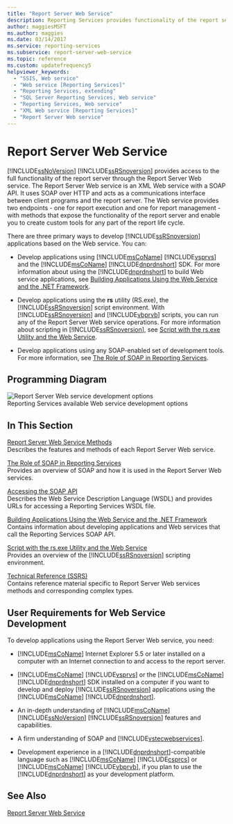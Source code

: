 ```yaml
---
title: "Report Server Web Service"
description: Reporting Services provides functionality of the report server with Report Server Web service, a SOAP service endpoints for report execution and management.
author: maggiesMSFT
ms.author: maggies
ms.date: 03/14/2017
ms.service: reporting-services
ms.subservice: report-server-web-service
ms.topic: reference
ms.custom: updatefrequency5
helpviewer_keywords:
  - "SSIS, Web service"
  - "Web service [Reporting Services]"
  - "Reporting Services, extending"
  - "SQL Server Reporting Services, Web service"
  - "Reporting Services, Web service"
  - "XML Web service [Reporting Services]"
  - "Report Server Web service"
---
```

# Report Server Web Service
  [!INCLUDE[ssNoVersion](../../includes/ssnoversion-md.md)] [!INCLUDE[ssRSnoversion](../../includes/ssrsnoversion-md.md)] provides access to the full functionality of the report server through the Report Server Web service. The Report Server Web service is an XML Web service with a SOAP API. It uses SOAP over HTTP and acts as a communications interface between client programs and the report server. The Web service provides two endpoints - one for report execution and one for report management - with methods that expose the functionality of the report server and enable you to create custom tools for any part of the report life cycle.  
  
 There are three primary ways to develop [!INCLUDE[ssRSnoversion](../../includes/ssrsnoversion-md.md)] applications based on the Web service. You can:  
  
-   Develop applications using [!INCLUDE[msCoName](../../includes/msconame-md.md)] [!INCLUDE[vsprvs](../../includes/vsprvs-md.md)] and the [!INCLUDE[msCoName](../../includes/msconame-md.md)] [!INCLUDE[dnprdnshort](../../includes/dnprdnshort-md.md)] SDK. For more information about using the [!INCLUDE[dnprdnshort](../../includes/dnprdnshort-md.md)] to build Web service applications, see [Building Applications Using the Web Service and the .NET Framework](../../reporting-services/report-server-web-service/net-framework/building-applications-using-the-web-service-and-the-net-framework.md).  
  
-   Develop applications using the **rs** utility (RS.exe), the [!INCLUDE[ssRSnoversion](../../includes/ssrsnoversion-md.md)] script environment. With [!INCLUDE[ssRSnoversion](../../includes/ssrsnoversion-md.md)] and [!INCLUDE[vbprvb](../../includes/vbprvb-md.md)] scripts, you can run any of the Report Server Web service operations. For more information about scripting in [!INCLUDE[ssRSnoversion](../../includes/ssrsnoversion-md.md)], see [Script with the rs.exe Utility and the Web Service](../../reporting-services/tools/script-with-the-rs-exe-utility-and-the-web-service.md).  
  
-   Develop applications using any SOAP-enabled set of development tools. For more information, see [The Role of SOAP in Reporting Services](../../reporting-services/report-server-web-service/the-role-of-soap-in-reporting-services.md).  
  
## Programming Diagram  
 ![Report Server Web service development options](../../reporting-services/report-server-web-service/media/reportserviceswebserviceprog-01.gif "Report Server Web service development options")  
Reporting Services available Web service development options  
  
## In This Section  
 [Report Server Web Service Methods](../../reporting-services/report-server-web-service/methods/report-server-web-service-methods.md)  
 Describes the features and methods of each Report Server Web service.  
  
 [The Role of SOAP in Reporting Services](../../reporting-services/report-server-web-service/the-role-of-soap-in-reporting-services.md)  
 Provides an overview of SOAP and how it is used in the Report Server Web services.  
  
 [Accessing the SOAP API](../../reporting-services/report-server-web-service/accessing-the-soap-api.md)  
 Describes the Web Service Description Language (WSDL) and provides URLs for accessing a Reporting Services WSDL file.  
  
 [Building Applications Using the Web Service and the .NET Framework](../../reporting-services/report-server-web-service/net-framework/building-applications-using-the-web-service-and-the-net-framework.md)  
 Contains information about developing applications and Web services that call the Reporting Services SOAP API.  
  
 [Script with the rs.exe Utility and the Web Service](../../reporting-services/tools/script-with-the-rs-exe-utility-and-the-web-service.md)  
 Provides an overview of the [!INCLUDE[ssRSnoversion](../../includes/ssrsnoversion-md.md)] scripting environment.  
  
 [Technical Reference &#40;SSRS&#41;](../../reporting-services/technical-reference-ssrs.md)  
 Contains reference material specific to Report Server Web services methods and corresponding complex types.  
  
## User Requirements for Web Service Development  
 To develop applications using the Report Server Web service, you need:  
  
-   [!INCLUDE[msCoName](../../includes/msconame-md.md)] Internet Explorer 5.5 or later installed on a computer with an Internet connection to and access to the report server.  
  
-   [!INCLUDE[msCoName](../../includes/msconame-md.md)] [!INCLUDE[vsprvs](../../includes/vsprvs-md.md)] or the [!INCLUDE[msCoName](../../includes/msconame-md.md)] [!INCLUDE[dnprdnshort](../../includes/dnprdnshort-md.md)] SDK installed on a computer if you want to develop and deploy [!INCLUDE[ssRSnoversion](../../includes/ssrsnoversion-md.md)] applications using the [!INCLUDE[msCoName](../../includes/msconame-md.md)] [!INCLUDE[dnprdnshort](../../includes/dnprdnshort-md.md)].  
  
-   An in-depth understanding of [!INCLUDE[msCoName](../../includes/msconame-md.md)] [!INCLUDE[ssNoVersion](../../includes/ssnoversion-md.md)] [!INCLUDE[ssRSnoversion](../../includes/ssrsnoversion-md.md)] features and capabilities.  
  
-   A firm understanding of SOAP and [!INCLUDE[vstecwebservices](../../includes/vstecwebservices-md.md)].  
  
-   Development experience in a [!INCLUDE[dnprdnshort](../../includes/dnprdnshort-md.md)]-compatible language such as [!INCLUDE[msCoName](../../includes/msconame-md.md)] [!INCLUDE[csprcs](../../includes/csprcs-md.md)] or [!INCLUDE[msCoName](../../includes/msconame-md.md)] [!INCLUDE[vbprvb](../../includes/vbprvb-md.md)], if you plan to use the [!INCLUDE[dnprdnshort](../../includes/dnprdnshort-md.md)] as your development platform.  
  
## See Also  
 [Report Server Web Service](../../reporting-services/report-server-web-service/report-server-web-service.md)  
  
  
